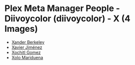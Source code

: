 # Plex Meta Manager People - Diivoycolor (diivoycolor) - X (4 Images)

* [Xander Berkeley](https://raw.githubusercontent.com/meisnate12/Plex-Meta-Manager-People-diivoycolor/master/X/Images/Xander%20Berkeley.jpg)
* [Xavier Jiménez](https://raw.githubusercontent.com/meisnate12/Plex-Meta-Manager-People-diivoycolor/master/X/Images/Xavier%20Jim%C3%A9nez.jpg)
* [Xochitl Gomez](https://raw.githubusercontent.com/meisnate12/Plex-Meta-Manager-People-diivoycolor/master/X/Images/Xochitl%20Gomez.jpg)
* [Xolo Mariduena](https://raw.githubusercontent.com/meisnate12/Plex-Meta-Manager-People-diivoycolor/master/X/Images/Xolo%20Mariduena.jpg)
